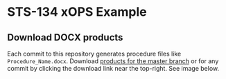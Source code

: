 STS-134 xOPS Example
====================

Download DOCX products
----------------------

Each commit to this repository generates procedure files like `Procedure_Name.docx`. Download [products for the master branch](https://gitlab.com/xOPERATIONS/sts-134/-/jobs/artifacts/master/download?job=xops-build) or for any commit by clicking the download link near the top-right. See image below.


